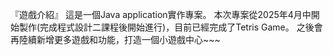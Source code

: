 『遊戲介紹』
這是一個Java application實作專案。
本次專案從2025年4月中開始製作(完成程式設計二課程後開始進行)，目前已經完成了Tetris Game。
之後會再陸續新增更多遊戲和功能，打造一個小遊戲中心~~~
